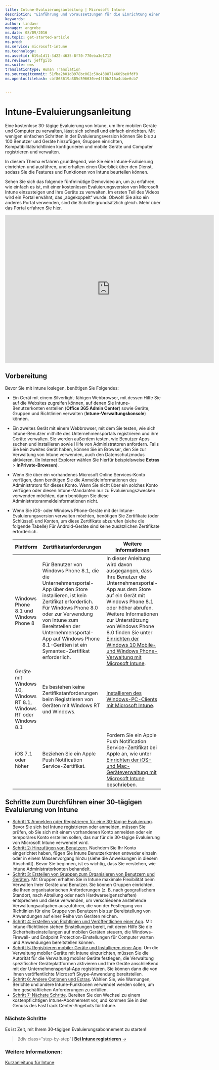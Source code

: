 ```yaml
---
title: Intune-Evaluierungsanleitung | Microsoft Intune
description: "Einführung und Voraussetzungen für die Einrichtung einer kostenlosen 30-tägigen Evaluierungsversion von Intune."
keywords: 
author: lindavr
manager: angrobe
ms.date: 08/09/2016
ms.topic: get-started-article
ms.prod: 
ms.service: microsoft-intune
ms.technology: 
ms.assetid: 619a1d11-3d22-4635-8f70-770eba3e1712
ms.reviewer: jeffgilb
ms.suite: ems
translationtype: Human Translation
ms.sourcegitcommit: 51fba2b01d8978bc062c50c4388714609be0fdf0
ms.openlocfilehash: cbf863619a385d596630ee4ff0b216a4cbbe6cb7


---
```


# Intune-Evaluierungsanleitung
Eine kostenlose 30-tägige Evaluierung von Intune, um Ihre mobilen Geräte und Computer zu verwalten, lässt sich schnell und einfach einrichten. Mit wenigen einfachen Schritten in der Evaluierungsversion können Sie bis zu 100 Benutzer und Geräte hinzufügen, Gruppen einrichten, Kompatibilitätsrichtlinien konfigurieren und mobile Geräte und Computer registrieren und verwalten.

In diesem Thema erfahren grundlegend, wie Sie eine Intune-Evaluierung einrichten und ausführen, und erhalten einen Überblick über den Dienst, sodass Sie die Features und Funktionen von Intune beurteilen können.

Sehen Sie sich das folgende fünfminütige Demovideo an, um zu erfahren, wie einfach es ist, mit einer kostenlosen Evaluierungsversion von Microsoft Intune einzusteigen und Ihre Geräte zu verwalten. Im ersten Teil des Videos wird ein Portal erwähnt, das „abgekoppelt“ wurde. Obwohl Sie also ein anderes Portal verwenden, sind die Schritte grundsätzlich gleich. Mehr über das Portal erfahren Sie [hier](https://docs.microsoft.com/intune/deploy-use/account-portal-merged-with-Office-365).

<iframe width="675" height="480" src="https://www.youtube.com/embed/ltcZvm4VOFU" frameborder="0" allowfullscreen></iframe>

## Vorbereitung
Bevor Sie mit Intune loslegen, benötigen Sie Folgendes:

-   Ein Gerät mit einem Silverlight-fähigen Webbrowser, mit dessen Hilfe Sie auf die Websites zugreifen können, auf denen Sie Intune-Benutzerkonten erstellen (**Office 365 Admin Center**) sowie Geräte, Gruppen und Richtlinien verwalten (**Intune-Verwaltungskonsole**) können.

-   Ein zweites Gerät mit einem Webbrowser, mit dem Sie testen, wie sich Intune-Benutzer mithilfe des Unternehmensportals registrieren und ihre Geräte verwalten. Sie werden außerdem testen, wie Benutzer Apps suchen und installieren sowie Hilfe von Administratoren anfordern. Falls Sie kein zweites Gerät haben, können Sie im Browser, den Sie zur Verwaltung von Intune verwenden, auch den Datenschutzmodus aktivieren. (In Internet Explorer wählen Sie hierfür beispielsweise **Extras** &gt; **InPrivate-Browsen**).

-   Wenn Sie über ein vorhandenes Microsoft Online Services-Konto verfügen, dann benötigen Sie die Anmeldeinformationen des Administrators für dieses Konto. Wenn Sie nicht über ein solches Konto verfügen oder diesen Intune-Mandanten nur zu Evaluierungszwecken verwenden möchten, dann benötigen Sie diese Administratoranmeldeinformationen nicht.

-   Wenn Sie iOS- oder Windows Phone-Geräte mit der Intune-Evaluierungsversion verwalten möchten, benötigen Sie Zertifikate (oder Schlüssel) und Konten, um diese Zertifikate abzurufen (siehe die folgende Tabelle) Für Android-Geräte sind keine zusätzlichen Zertifikate erforderlich.

    |Plattform|Zertifikatanforderungen|Weitere Informationen|
    |------------|----------------------------|--------------------|
    |Windows Phone 8.1 und Windows Phone 8 |Für Benutzer von Windows Phone 8.1, die die Unternehmensportal-App über den Store installieren, ist kein Zertifikat erforderlich. Für Windows Phone 8.0 oder zur Verwendung von Intune zum Bereitstellen der Unternehmensportal-App auf Windows Phone 8.1-Geräten ist ein Symantec-Zertifikat erforderlich.|In dieser Anleitung wird davon ausgegangen, dass Ihre Benutzer die Unternehmensportal-App aus dem Store auf ein Gerät mit Windows Phone 8.1 oder höher abrufen. Weitere Informationen zur Unterstützung von Windows Phone 8.0 finden Sie unter [Einrichten der Windows 10 Mobile- und Windows Phone-Verwaltung mit Microsoft Intune](/Intune/Deploy-Use/set-up-windows-phone-management-with-microsoft-intune).|
    |Geräte mit Windows 10, Windows RT 8.1, Windows RT oder Windows 8.1|Es bestehen keine Zertifikatanforderungen beim Registrieren von Geräten mit Windows RT und Windows.|[Installieren des Windows-PC-Clients mit Microsoft Intune](/Intune/Deploy-Use/install-the-windows-pc-client-with-microsoft-intune).|
    |iOS 7.1 oder höher|Beziehen Sie ein Apple Push Notification Service-Zertifikat.|Fordern Sie ein Apple Push Notification Service-Zertifikat bei Apple an, wie unter [Einrichten der iOS- und Mac-Geräteverwaltung mit Microsoft Intune](/Intune/Deploy-Use/set-up-ios-and-mac-management-with-microsoft-intune) beschrieben.|

## Schritte zum Durchführen einer 30-tägigen Evaluierung von Intune
- [Schritt 1: Anmelden oder Registrieren für eine 30-tägige Evaluierung](get-started-with-a-30-day-trial-of-microsoft-intune-step-1.md). Bevor Sie sich bei Intune registrieren oder anmelden, müssen Sie prüfen, ob Sie sich mit einem vorhandenen Konto anmelden oder ein temporäres Konto erstellen sollen, das nur für die 30-tägige Evaluierung von Microsoft Intune verwendet wird.
- [Schritt 2: Hinzufügen von Benutzern](get-started-with-a-30-day-trial-of-microsoft-intune-step-2.md). Nachdem Sie Ihr Konto eingerichtet haben, fügen Sie Intune Benutzerkonten entweder einzeln oder in einem Massenvorgang hinzu (siehe die Anweisungen in diesem Abschnitt). Bevor Sie beginnen, ist es wichtig, dass Sie verstehen, wie Intune Administratorkonten behandelt.
- [Schritt 3: Erstellen von Gruppen zum Organisieren von Benutzern und Geräten](get-started-with-a-30-day-trial-of-microsoft-intune-step-3.md). Mit Gruppen erhalten Sie in Intune maximale Flexibilität beim Verwalten Ihrer Geräte und Benutzer. Sie können Gruppen einrichten, die Ihren organisatorischen Anforderungen (z. B. nach geografischem Standort, nach Abteilung oder nach Hardwareeigenschaften) entsprechen und diese verwenden, um verschiedene anstehende Verwaltungsaufgaben auszuführen, die von der Festlegung von Richtlinien für eine Gruppe von Benutzern bis zur Bereitstellung von Anwendungen auf einer Reihe von Geräten reichen.
- [Schritt 4: Erstellen von Richtlinien und Veröffentlichen einer App](get-started-with-a-30-day-trial-of-microsoft-intune-step-4.md). Mit Intune-Richtlinien stehen Einstellungen bereit, mit deren Hilfe Sie die Sicherheitseinstellungen auf mobilen Geräten steuern, die Windows-Firewall- und Endpoint Protection-Einstellungen für Computer warten und Anwendungen bereitstellen können.
- [Schritt 5: Registrieren mobiler Geräte und Installieren einer App](get-started-with-a-30-day-trial-of-microsoft-intune-step-5.md). Um die Verwaltung mobiler Geräte mit Intune einzurichten, müssen Sie die Autorität für die Verwaltung mobiler Geräte festlegen, die Verwaltung spezifischer Geräteplattformen aktivieren und Ihre Geräte anschließend mit der Unternehmensportal-App registrieren. Sie können dann die von Ihnen veröffentlichte Microsoft Skype-Anwendung bereitstellen.
- [Schritt 6: Andere Optionen und Extras](get-started-with-a-30-day-trial-of-microsoft-intune-step-6.md). Wählen Sie, wie Warnungen, Berichte und andere Intune-Funktionen verwendet werden sollen, um Ihre geschäftlichen Anforderungen zu erfüllen.
- [Schritt 7: Nächste Schritte](get-started-with-a-30-day-trial-of-microsoft-intune-step-7.md). Bereiten Sie den Wechsel zu einem kostenpflichtigen Intune-Abonnement vor, und kommen Sie in den Genuss des FastTrack Center-Angebots für Intune.


### Nächste Schritte
Es ist Zeit, mit Ihrem 30-tägigen Evaluierungsabonnement zu starten!

>[!div class="step-by-step"]
[**Bei Intune registrieren** &rarr;](.\get-started-with-a-30-day-trial-of-microsoft-intune-step-1.md)

### Weitere Informationen:
[Kurzanleitung für Intune](/intune/get-started/start-with-a-paid-subscription-to-microsoft-intune)



<!--HONumber=Aug16_HO2-->


